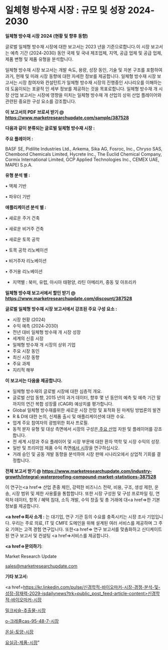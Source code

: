 # 일체형 방수재 시장 : 규모 및 성장 2024-2030

<strong>일체형 방수재 시장 2024 (현황 및 향후 동향)</strong>

글로벌 일체형 방수재 시장에 대한 보고서는 2023 년을 기준으로합니다.이 시장 보고서는 예측 기간 (2024-2030) 동안 국제 및 국내 제조업체, 지역, 공급 업체 및 공급 업체, 제품 변형 및 제품 유형을 분석합니다.

일체형 방수재 시장 보고서는 개발 속도, 용량, 성장 동인, 기술 및 자본 구조를 포함하여 과거, 현재 및 미래 시장 동향에 대한 자세한 정보를 제공합니다. 일체형 방수재 시장 보고서는 시장 참여자와 컨설턴트가 일체형 방수재 시장의 진행중인 시나리오를 이해하는 데 도움이되는 포괄적 인 세부 정보를 제공하는 것을 목표로합니다. 일체형 방수재 개 시장 산업 보고서는 시장에 영향을 미치는 일체형 방수재 개 산업의 상위 산업 플레이어와 관련된 중요한 구성 요소를 강조합니다.



<strong>이 보고서의 PDF 브로셔 받기 @ <a href=https://www.marketresearchupdate.com/sample/387528>https://www.marketresearchupdate.com/sample/387528</a></strong>



<strong>다음과 같이 분류되는 글로벌 일체형 방수재 시장 :</strong>



<strong>주요 플레이어 :</strong>

BASF SE, Pidilite Industries Ltd., Arkema, Sika AG, Fosroc, Inc., Chryso SAS, Chembond Chemicals Limited, Hycrete Inc., The Euclid Chemical Company, Cormix International Limited, GCP Applied Technologies Inc., CEMEX UAE, MAPEI S.p.A.



<strong>유형 분석 별 :</strong>

• 액체 기반

• 파우더 기반



<strong>애플리케이션 분석 별 :</strong>

• 새로운 주거 건축

• 새로운 비거주 건축

• 새로운 토목 공학

• 토목 공학 리노베이션

• 비거주자 리노베이션

• 주거용 리노베이션

<ul>
  <li>지역별 : 북미, 유럽, 아시아 태평양, 라틴 아메리카, 중동 및 아프리카</li>
</ul>


<strong>일체형 방수재 보고서에서 할인 받기 @ <a href=https://www.marketresearchupdate.com/discount/387528>https://www.marketresearchupdate.com/discount/387528</a></strong>



<strong>글로벌 일체형 방수재 시장 보고서에서 강조된 주요 구성 요소 :</strong>
<ul>
  <li>시장 현황 (2024)</li>
  <li>수익 예측 (2024-2030)</li>
  <li>전년 대비 일체형 방수재 개 시장 성장</li>
  <li>세계의 신흥 시장</li>
  <li>일체형 방수재 개 시장의 상위 기업</li>
  <li>주요 시장 동인</li>
  <li>최신 시장 동향</li>
  <li>주요 과제</li>
  <li>지리적 해부</li>
</ul>


<strong>이 보고서는 다음을 제공합니다.</strong>
<ul>
  <li>일체형 방수재의 글로벌 시장에 대한 심층적 개요.</li>
  <li>글로벌 산업 동향, 2015 년의 과거 데이터, 향후 몇 년 동안의 예측 및 예측 기간 말까지의 연간 복합 성장률 (CAGR) 예상치를 평가합니다.</li>
  <li>Global 일체형 방수재를위한 새로운 시장 전망 및 표적화 된 마케팅 방법론의 발견</li>
  <li>R &amp; D에 대한 논의, 신제품 출시 및 애플리케이션에 대한 수요.</li>
  <li>업계 주요 참여자의 광범위한 회사 프로필.</li>
  <li>동적 분자 유형 및 대상 측면에서 시장의 구성은<a href=> 주요 산</a>업 자원 및 플레이어를 강조합니다.</li>
  <li>전 세계 시장과 주요 플레이어 및 시장 부문에 대한 환자 역학 및 시장 수익의 성장.</li>
  <li>일반 및 프리미엄 제품 수익 측면<a href=>에서 시</a>장을 연구하십시오.</li>
  <li>거래 승인 및 공동 개발 동향을 분석하여 시장 판매 시나리오에서 상업적 기회를 결정합니다.</li>
</ul>



<strong>전체 보고서 받기 @ <a href=https://www.marketresearchupdate.com/industry-growth/integral-waterproofing-compound-market-statistices-387528>https://www.marketresearchupdate.com/industry-growth/integral-waterproofing-compound-market-statistices-387528</a></strong>

이 연구는<a href=> 산업 존중</a> 체인, 강력한 비즈니스 전략, 비용, 구조, 생성 제한, 운송, 시장 범위 및 제한 사용률을 통합합니다. 또한 시장 구성원 및 구성 프로파일 링, 연락처 데이터, 항목 / 혜택 침대, 소득 개발, 수익 창출 및 총 거래에 대<a href=>한 기본 </a>정보를 제공합니다.



<strong><a href=>회사 소</a>개 :</strong>
는 대기업, 연구 기관 등의 수요를 충족시키는 시장 조사 기업입니다. 우리는 주로 의료, IT 및 CMFE 도메인을 위해 설계된 여러 서비스를 제공하며 그 주요 기여는 고객 경험 연구입니다. 또한<a href=> 연구 보</a>고서를 맞춤화하고 신디케이트 된 연구 보고서 및 컨설팅 <a href=>서비스</a>를 제공합니다.



<strong><a href=>문의하기:</a></strong>

Market Research Update

sales@marketresearchupdate.com



<strong>기타 보고서:</strong>

<a href=https://kr.linkedin.com/pulse/신경학적-바이오마커-시장-경쟁-분석-및-성장-잠재력-2029-isdailynews?trk=public_post_feed-article-content>신경학적-바이오마커-시장</a>

<a href=https://www.linkedin.com/pulse/밀크씨슬-추출물-시장-규모-및-성장-2023-survey-spotlight-pro-24-analysis/>밀크씨슬-추출물-시장</a>

<a href=https://www.linkedin.com/pulse/o-크레졸cas-95-48-7-시장-규모-및-성장-2023-survey-spotlight-pro-24-analysis-iiwvc/>o-크레졸cas-95-48-7-시장</a>

<a href=https://www.linkedin.com/pulse/온실-토양-시장-동향-및-성장-전망-analytics-avenue-adventures-24-ana-ooxmf/>온실-토양-시장</a>

<a href=https://www.linkedin.com/pulse/요실금-제품-시장-동향-및-성장-전망-analytics-alchemy-360-analysis-nrxuc/>요실금-제품-시장</a>"
